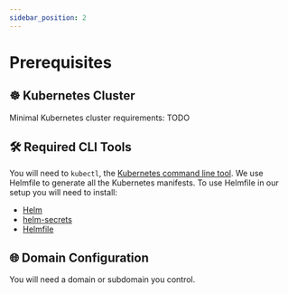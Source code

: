 ```yaml
---
sidebar_position: 2
---
```


# Prerequisites

## ☸️ Kubernetes Cluster

Minimal Kubernetes cluster requirements: TODO

## 🛠️ Required CLI Tools

You will need to `kubectl`, the [Kubernetes command line tool](https://kubernetes.io/docs/reference/kubectl/).
We use Helmfile to generate all the Kubernetes manifests. To use Helmfile in our setup you will
need to install:

- [Helm](https://helm.sh/docs/intro/install/)
- [helm-secrets](https://github.com/jkroepke/helm-secrets/wiki/Installation)
- [Helmfile](https://helmfile.readthedocs.io/en/latest/#installation)

## 🌐 Domain Configuration

You will need a domain or subdomain you control.
